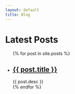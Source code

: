 ```yaml
---
layout: default
title: Blog
---
```


# Latest Posts

<ul>
  {% for post in site.posts %}
    <li>
      <h2><a href="{{ post.url }}">{{ post.title }}</a></h2>
      {{ post.desc }}
    </li>
  {% endfor %}
</ul>